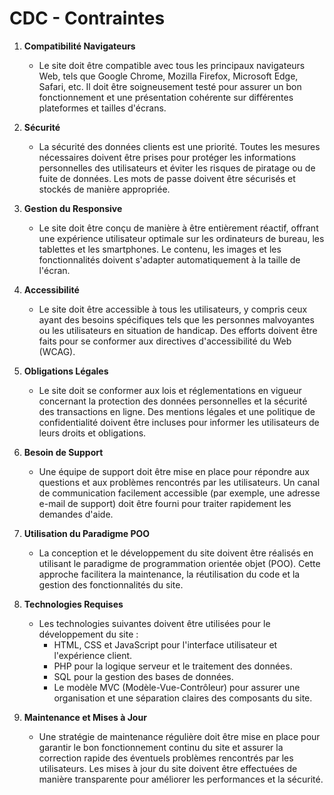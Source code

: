 # CDC - Contraintes

1. **Compatibilité Navigateurs**
   
   * Le site doit être compatible avec tous les principaux navigateurs Web, tels que Google Chrome, Mozilla Firefox, Microsoft Edge, Safari, etc. Il doit être soigneusement testé pour assurer un bon fonctionnement et une présentation cohérente sur différentes plateformes et tailles d'écrans.

2. **Sécurité**
   
   * La sécurité des données clients est une priorité. Toutes les mesures nécessaires doivent être prises pour protéger les informations personnelles des utilisateurs et éviter les risques de piratage ou de fuite de données. Les mots de passe doivent être sécurisés et stockés de manière appropriée.

3. **Gestion du Responsive**
   
   * Le site doit être conçu de manière à être entièrement réactif, offrant une expérience utilisateur optimale sur les ordinateurs de bureau, les tablettes et les smartphones. Le contenu, les images et les fonctionnalités doivent s'adapter automatiquement à la taille de l'écran.

4. **Accessibilité**
   
   * Le site doit être accessible à tous les utilisateurs, y compris ceux ayant des besoins spécifiques tels que les personnes malvoyantes ou les utilisateurs en situation de handicap. Des efforts doivent être faits pour se conformer aux directives d'accessibilité du Web (WCAG).

5. **Obligations Légales**
   
   * Le site doit se conformer aux lois et réglementations en vigueur concernant la protection des données personnelles et la sécurité des transactions en ligne. Des mentions légales et une politique de confidentialité doivent être incluses pour informer les utilisateurs de leurs droits et obligations.

6. **Besoin de Support**
   
   * Une équipe de support doit être mise en place pour répondre aux questions et aux problèmes rencontrés par les utilisateurs. Un canal de communication facilement accessible (par exemple, une adresse e-mail de support) doit être fourni pour traiter rapidement les demandes d'aide.

7. **Utilisation du Paradigme POO**
   
   * La conception et le développement du site doivent être réalisés en utilisant le paradigme de programmation orientée objet (POO). Cette approche facilitera la maintenance, la réutilisation du code et la gestion des fonctionnalités du site.

8. **Technologies Requises**
   
   * Les technologies suivantes doivent être utilisées pour le développement du site :
     * HTML, CSS et JavaScript pour l'interface utilisateur et l'expérience client.
     * PHP pour la logique serveur et le traitement des données.
     * SQL pour la gestion des bases de données.
     * Le modèle MVC (Modèle-Vue-Contrôleur) pour assurer une organisation et une séparation claires des composants du site.

9. **Maintenance et Mises à Jour**
   
   * Une stratégie de maintenance régulière doit être mise en place pour garantir le bon fonctionnement continu du site et assurer la correction rapide des éventuels problèmes rencontrés par les utilisateurs. Les mises à jour du site doivent être effectuées de manière transparente pour améliorer les performances et la sécurité.
